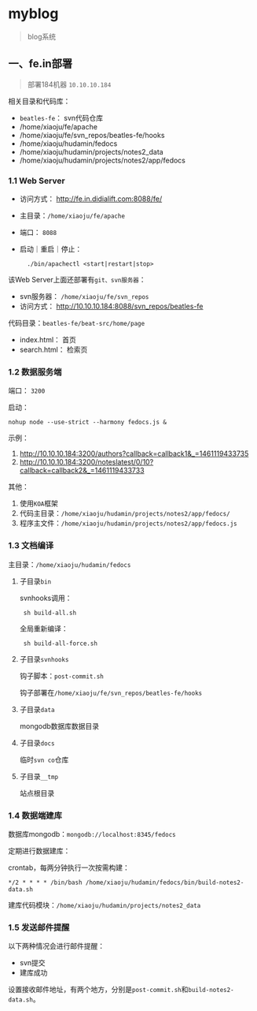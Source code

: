 # myblog


> blog系统


## 一、fe.in部署


> 部署184机器 `10.10.10.184`

相关目录和代码库：

* `beatles-fe`： svn代码仓库
* /home/xiaoju/fe/apache
* /home/xiaoju/fe/svn_repos/beatles-fe/hooks
* /home/xiaoju/hudamin/fedocs
* /home/xiaoju/hudamin/projects/notes2_data
* /home/xiaoju/hudamin/projects/notes2/app/fedocs


### 1.1 Web Server

* 访问方式： <http://fe.in.didialift.com:8088/fe/>
* 主目录：`/home/xiaoju/fe/apache`
* 端口： `8088`
* 启动｜重启｜停止：

        ./bin/apachectl <start|restart|stop>

该Web Server上面还部署有`git、svn服务器`：

* svn服务器： `/home/xiaoju/fe/svn_repos`
* 访问方式： <http://10.10.10.184:8088/svn_repos/beatles-fe>


代码目录：`beatles-fe/beat-src/home/page`

* index.html： 首页 
* search.html： 检索页






### 1.2 数据服务端

端口： `3200`

启动：

    nohup node --use-strict --harmony fedocs.js &

示例： 

1. <http://10.10.10.184:3200/authors?callback=callback1&_=1461119433735>
2. <http://10.10.10.184:3200/noteslatest/0/10?callback=callback2&_=1461119433733>

其他：

1. 使用`KOA`框架
2. 代码主目录：`/home/xiaoju/hudamin/projects/notes2/app/fedocs/`
3. 程序主文件：`/home/xiaoju/hudamin/projects/notes2/app/fedocs.js`








### 1.3 文档编译


主目录：`/home/xiaoju/hudamin/fedocs`



1. 子目录`bin`

    svnhooks调用：

        sh build-all.sh

    全局重新编译：

        sh build-all-force.sh


2. 子目录`svnhooks`


    钩子脚本：`post-commit.sh`

    钩子部署在`/home/xiaoju/fe/svn_repos/beatles-fe/hooks`


3. 子目录`data`

    mongodb数据库数据目录


4. 子目录`docs`

    临时`svn co`仓库


5. 子目录`__tmp`

    站点根目录






### 1.4 数据端建库

数据库mongodb：`mongodb://localhost:8345/fedocs`

定期进行数据建库：

crontab，每两分钟执行一次按需构建：

    */2 * * * * /bin/bash /home/xiaoju/hudamin/fedocs/bin/build-notes2-data.sh


建库代码模块：`/home/xiaoju/hudamin/projects/notes2_data`



### 1.5 发送邮件提醒

以下两种情况会进行邮件提醒：

* svn提交
* 建库成功

设置接收邮件地址，有两个地方，分别是`post-commit.sh`和`build-notes2-data.sh`。



